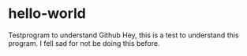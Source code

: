 # hello-world
Testprogram to understand Github
Hey, this is a test to understand this program. I fell sad for not be doing this before. 
